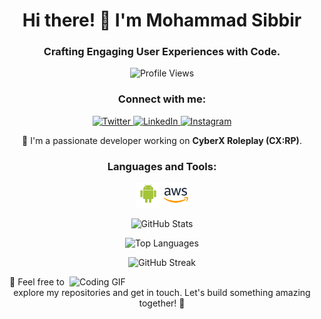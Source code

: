 <!-- Introduction -->
<h1 align="center">Hi there! 👋 I'm Mohammad Sibbir</h1>
<h3 align="center">Crafting Engaging User Experiences with Code.</h3>

<!-- Profile Views -->
<p align="center">
  <img src="https://komarev.com/ghpvc/?username=sibbir2941&label=Profile%20views&color=0e75b6&style=flat" alt="Profile Views" />
</p>

<!-- Social Links -->
<h3 align="center">Connect with me:</h3>
<p align="center">
  <a href="https://twitter.com/mohammad_sibbir" target="blank">
    <img src="https://img.shields.io/twitter/follow/mohammad_sibbir?logo=twitter&style=for-the-badge" alt="Twitter" />
  </a>
  <a href="https://www.linkedin.com/in/mohammadsibbir/" target="blank">
    <img src="https://img.shields.io/badge/LinkedIn-Connect-blue?style=for-the-badge&logo=linkedin" alt="LinkedIn" />
  </a>
  <a href="https://instagram.com/sleeping_sibbir" target="blank">
    <img src="https://img.shields.io/badge/Instagram-Follow-red?style=for-the-badge&logo=instagram" alt="Instagram" />
  </a>
</p>

<!-- Bio -->
<p align="center">
  🚀 I'm a passionate developer working on <strong>CyberX Roleplay (CX:RP)</strong>.
</p>

<!-- Skills -->
<h3 align="center">Languages and Tools:</h3>
<p align="center">
  <img src="https://raw.githubusercontent.com/devicons/devicon/master/icons/android/android-original-wordmark.svg" alt="Android" width="40" height="40" />
  <img src="https://raw.githubusercontent.com/devicons/devicon/master/icons/amazonwebservices/amazonwebservices-original-wordmark.svg" alt="AWS" width="40" height="40" />
  <!-- Add more skills here -->
</p>

<!-- GitHub Stats -->
<p align="center">
  <img src="https://github-readme-stats.vercel.app/api?username=sibbir2941&show_icons=true&locale=en" alt="GitHub Stats" />
</p>

<!-- Top Languages -->
<p align="center">
  <img src="https://github-readme-stats.vercel.app/api/top-langs?username=sibbir2941&show_icons=true&locale=en&layout=compact" alt="Top Languages" />
</p>

<!-- GitHub Streak -->
<p align="center">
  <img src="https://github-readme-streak-stats.herokuapp.com/?user=sibbir2941" alt="GitHub Streak" />
</p>

<!-- Animated GIF -->
<img align="right" alt="Coding GIF" width="400" src="https://user-images.githubusercontent.com/74038190/225813708-98b745f2-7d22-48cf-9150-083f1b00d6c9.gif" />

<!-- Additional Information -->
<p align="center">
  🌟 Feel free to explore my repositories and get in touch. Let's build something amazing together! 🌟
</p>
